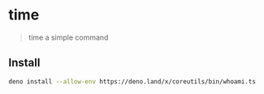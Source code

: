 # time

> time a simple command

## Install

```sh
deno install --allow-env https://deno.land/x/coreutils/bin/whoami.ts
```
